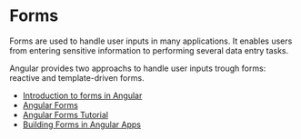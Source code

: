 # Forms

Forms are used to handle user inputs in many applications. It enables users from entering sensitive information to performing several data entry tasks.

Angular provides two approachs to handle user inputs trough forms: reactive and template-driven forms.

- [Introduction to forms in Angular](https://angular.io/guide/forms-overview)
- [Angular Forms](https://www.w3schools.com/angular/angular_forms.asp)
- [Angular Forms Tutorial](https://www.youtube.com/watch?v=-bGgjgx3fGs)
- [Building Forms in Angular Apps](https://www.youtube.com/watch?v=hAaoPOx_oIw)
